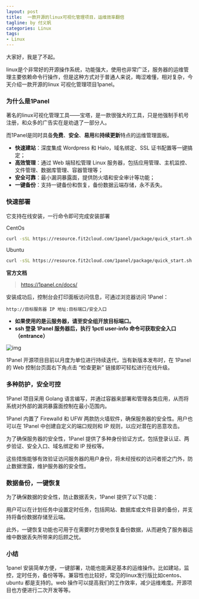 ```yaml
---
layout: post
title:  一款开源的linux可视化管理项目，运维效率翻倍
tagline: by 付义帆
categories: Linux
tags:
- Linux
---
```


大家好，我是了不起。

linux是个非常好的开源操作系统，功能强大，使用也非常广泛，服务器的运维管理主要依赖命令行操作，但是这种方式对于普通人来说，晦涩难懂，相对复杂，今天介绍一款开源的linux 可视化管理项目1panel。

<!--more-->

### 为什么是1Panel

著名的linux可视化管理工具——宝塔，是一款很强大的工具，只是他强制手机号注册，和众多的广告实在是劝退了一部分人。

而1Panel是同时具备**免费**、**安全**、**易用**和**持续更新**特点的运维管理面板。

- **快速建站**：深度集成 Wordpress 和 Halo，域名绑定、SSL 证书配置等一键搞定；
- **高效管理**：通过 Web 端轻松管理 Linux 服务器，包括应用管理、主机监控、文件管理、数据库管理、容器管理等；
- **安全可靠**：最小漏洞暴露面，提供防火墙和安全审计等功能；
- **一键备份**：支持一键备份和恢复，备份数据云端存储，永不丢失。

### 快速部署

它支持在线安装，一行命令即可完成安装部署

CentOs

```sh
curl -sSL https://resource.fit2cloud.com/1panel/package/quick_start.sh -o quick_start.sh && sh quick_start.sh
```

Ubuntu

```sh
curl -sSL https://resource.fit2cloud.com/1panel/package/quick_start.sh -o quick_start.sh && sudo bash quick_start.sh
```

**官方文档** 

> https://1panel.cn/docs/ 

安装成功后，控制台会打印面板访问信息，可通过浏览器访问 1Panel：

`http://目标服务器 IP 地址:目标端口/安全入口` 

- **如果使用的是云服务器，请至安全组开放目标端口。**
- **ssh 登录 1Panel 服务器后，执行 1pctl user-info 命令可获取安全入口（entrance）**

![img](https://resource.fit2cloud.com/1panel/img/overview.png)

1Panel 开源项目目前以月度为单位进行持续迭代，当有新版本发布时，在 1Panel 的 Web 控制台页面右下角点击 “检查更新” 链接即可轻松进行在线升级。

### **多种防护，安全可控**

1Panel 项目采用 Golang 语言编写，并通过容器来部署和管理各类应用，从而将系统对外部的漏洞暴露面控制在最小范围内。

1Panel 内置了 Firewalld 和 UFW 两款防火墙软件，确保服务器的安全性。用户也可以在 1Panel 中创建自定义的端口规则和 IP 规则，以应对潜在的恶意攻击。

为了确保服务器的安全性，1Panel 提供了多种身份验证方式，包括登录认证、两步验证、安全入口、域名绑定和 IP 授权等。

这些措施能够有效验证访问服务器的用户身份，将未经授权的访问者拒之门外，防止数据泄露，维护服务器的安全性。

### **数据备份，一键恢复**

为了确保数据的安全性，防止数据丢失，1Panel 提供了以下功能：

用户可以在计划任务中设置定时任务，包括网站、数据库或文件目录的备份，并支持将备份数据存储至云端。

此外，一键恢复功能也可用于在需要时方便地恢复备份数据，从而避免了服务器运维中数据丢失所带来的后顾之忧。

### 小结

1panel 安装简单方便，一键部署，功能也能满足基本的运维操作。比如建站，监控，定时任务，备份等等。兼容性也比较好，常见的linux发行版比如centos、ubuntu 都是支持的。web 操作可以提高我们的工作效率，减少运维难度。开源项目也方便进行二次开发等等。